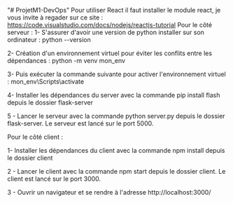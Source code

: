 "# ProjetM1-DevOps" 
Pour utiliser React il faut installer le module react, je vous invite à regader sur ce site : https://code.visualstudio.com/docs/nodejs/reactjs-tutorial
Pour le côté serveur : 
1- S'assurer d'avoir une version de python installer sur son ordinateur : python --version 

2- Création d'un environnement virtuel pour éviter les conflits entre les dépendances : python -m venv mon_env

3- Puis exécuter la commande suivante pour activer l'environnement virtuel : mon_env\Scripts\activate

4- Installer les dépendances du server avec la commande pip install flash depuis le dossier flask-server

5 - Lancer le serveur avec la commande python server.py depuis le dossier flask-server. Le serveur est lancé sur le port 5000.

Pour le côté client : 

1- Installer les dépendances du client avec la commande npm install depuis le dossier client

2 - Lancer le client avec la commande npm start depuis le dossier client. Le client est lancé sur le port 3000.

3 - Ouvrir un navigateur et se rendre à l'adresse http://localhost:3000/
